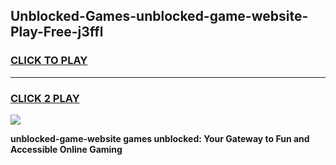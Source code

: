 
## Unblocked-Games-unblocked-game-website-Play-Free-j3ffl
<h3>
<a href="https://premium76.site?title=unblocked-game-website&ref=10A">CLICK TO PLAY</a></h3>
<hr>

<h3>
<a href="https://premium76.site?title=unblocked-game-website&ref=10A">CLICK 2 PLAY</a>
  
</h3>

<a href="https://premium76.site?title=unblocked-game-website&ref=10A"><img src="https://clearcache.store/games.png"></a>


**unblocked-game-website games unblocked: Your Gateway to Fun and Accessible Online Gaming**
